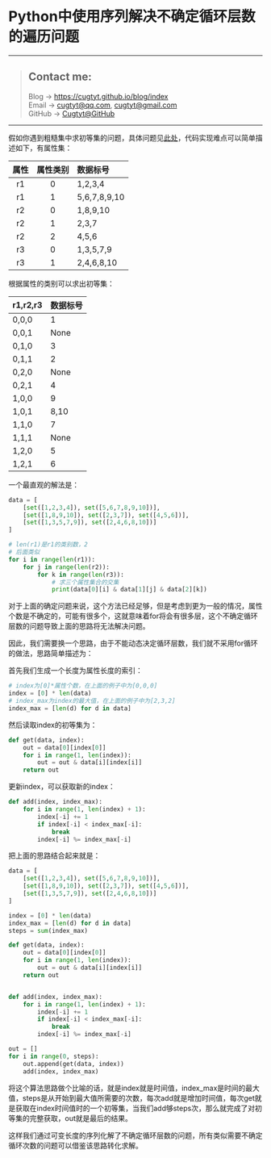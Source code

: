# Python中使用序列解决不确定循环层数的遍历问题

---
> ## Contact me:
> Blog -> <https://cugtyt.github.io/blog/index>  
> Email -> <cugtyt@qq.com>, <cugtyt@gmail.com>  
> GitHub -> [Cugtyt@GitHub](https://github.com/Cugtyt)

---

假如你遇到粗糙集中求初等集的问题，具体问题见[此处](待补充)，代码实现难点可以简单描述如下，有属性集：

属性 | 属性类别 | 数据标号
:-: | :-: | :-
r1 | 0 | 1,2,3,4
r1 | 1 | 5,6,7,8,9,10
r2 | 0 | 1,8,9,10
r2 | 1 | 2,3,7
r2 | 2 | 4,5,6
r3 | 0 | 1,3,5,7,9
r3 | 1 | 2,4,6,8,10

根据属性的类别可以求出初等集：

r1,r2,r3 | 数据标号
:- | :-
0,0,0 | 1
0,0,1 | None
0,1,0 | 3
0,1,1 | 2
0,2,0 | None
0,2,1 | 4
1,0,0 | 9
1,0,1 | 8,10
1,1,0 | 7
1,1,1 | None
1,2,0 | 5
1,2,1 | 6

一个最直观的解法是：

``` python
data = [
    [set([1,2,3,4]), set([5,6,7,8,9,10])],
    [set([1,8,9,10]), set([2,3,7]), set([4,5,6])],
    [set([1,3,5,7,9]), set([2,4,6,8,10])]
]

# len(r1)是r1的类别数，2
# 后面类似
for i in range(len(r1)):
    for j in range(len(r2)):
        for k in range(len(r3)):
            # 求三个属性集合的交集
            print(data[0][i] & data[1][j] & data[2][k])
```

对于上面的确定问题来说，这个方法已经足够，但是考虑到更为一般的情况，属性个数是不确定的，可能有很多个，这就意味着for将会有很多层，这个不确定循环层数的问题导致上面的思路将无法解决问题。

因此，我们需要换一个思路，由于不能动态决定循环层数，我们就不采用for循环的做法，思路简单描述为：

首先我们生成一个长度为属性长度的索引：

``` python
# index为[0]*属性个数，在上面的例子中为[0,0,0]
index = [0] * len(data)
# index_max为index的最大值，在上面的例子中为[2,3,2]
index_max = [len(d) for d in data]
```

然后读取index的初等集为：

``` python
def get(data, index):
    out = data[0][index[0]]
    for i in range(1, len(index)):
        out = out & data[i][index[i]]
    return out
```

更新index，可以获取新的index：

``` python
def add(index, index_max):
    for i in range(1, len(index) + 1):
        index[-i] += 1
        if index[-i] < index_max[-i]:
            break
        index[-i] %= index_max[-i]
```

把上面的思路结合起来就是：


``` python
data = [
    [set([1,2,3,4]), set([5,6,7,8,9,10])],
    [set([1,8,9,10]), set([2,3,7]), set([4,5,6])],
    [set([1,3,5,7,9]), set([2,4,6,8,10])]
]

index = [0] * len(data)
index_max = [len(d) for d in data]
steps = sum(index_max)

def get(data, index):
    out = data[0][index[0]]
    for i in range(1, len(index)):
        out = out & data[i][index[i]]
    return out


def add(index, index_max):
    for i in range(1, len(index) + 1):
        index[-i] += 1
        if index[-i] < index_max[-i]:
            break
        index[-i] %= index_max[-i]

out = []
for i in range(0, steps):
    out.append(get(data, index))
    add(index, index_max)
```

将这个算法思路做个比喻的话，就是index就是时间值，index_max是时间的最大值，steps是从开始到最大值所需要的次数，每次add就是增加时间值，每次get就是获取在index时间值时的一个初等集，当我们add够steps次，那么就完成了对初等集的完整获取，out就是最后的结果。

这样我们通过可变长度的序列化解了不确定循环层数的问题，所有类似需要不确定循环次数的问题可以借鉴该思路转化求解。